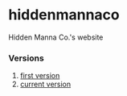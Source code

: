 # hiddenmannaco
Hidden Manna Co.'s website

### Versions
1. [first version](https://v1.hmco.pages.dev)
2. [current version](https://hmc.k.vu)
